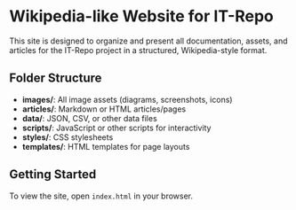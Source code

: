 # Wikipedia-like Website for IT-Repo

This site is designed to organize and present all documentation, assets, and articles for the IT-Repo project in a structured, Wikipedia-style format.

## Folder Structure
- **images/**: All image assets (diagrams, screenshots, icons)
- **articles/**: Markdown or HTML articles/pages
- **data/**: JSON, CSV, or other data files
- **scripts/**: JavaScript or other scripts for interactivity
- **styles/**: CSS stylesheets
- **templates/**: HTML templates for page layouts

## Getting Started
To view the site, open `index.html` in your browser.

